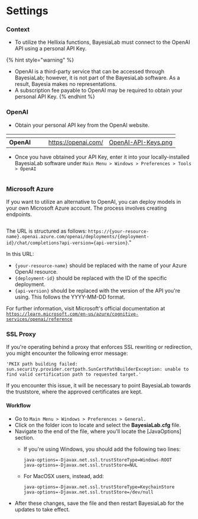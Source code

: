# Settings

### Context

* To utilize the Hellixia functions, BayesiaLab must connect to the OpenAI API using a personal API Key.

{% hint style="warning" %}
* OpenAI is a third-party service that can be accessed through BayesiaLab; however, it is not part of the BayesiaLab software. As a result, Bayesia makes no representations.&#x20;
* A subscription fee payable to OpenAI may be required to obtain your personal API Key.
{% endhint %}

### OpenAI

* Obtain your personal API key from the OpenAI website.

<table data-card-size="large" data-view="cards" data-full-width="false"><thead><tr><th></th><th></th><th></th><th data-hidden data-card-target data-type="content-ref"></th><th data-hidden data-card-cover data-type="files"></th></tr></thead><tbody><tr><td><strong>OpenAI</strong></td><td></td><td></td><td><a href="https://openai.com/">https://openai.com/</a></td><td><a href="../../.gitbook/assets/OpenAI-API-Keys.png">OpenAI-API-Keys.png</a></td></tr></tbody></table>

* Once you have obtained your API Key, enter it into your locally-installed BayesiaLab software under `Main Menu > Windows > Preferences > Tools > OpenAI`

<figure><img src="https://res.cloudinary.com/dvr3obmlj/image/upload/v1690041192/OpenAISettings_bsghbz.png" alt=""><figcaption></figcaption></figure>

### Microsoft Azure

If you want to utilize an alternative to OpenAI, you can deploy models in your own Microsoft Azure account. The process involves creating endpoints.

<figure><img src="https://res.cloudinary.com/dvr3obmlj/image/upload/v1690041057/EndPoints_hdhruv.png" alt=""><figcaption></figcaption></figure>

The URL is structured as follows: `https://{your-resource-name}.openai.azure.com/openai/deployments/{deployment-id}/chat/completions?api-version={api-version}`."

In this URL:

* `{your-resource-name}` should be replaced with the name of your Azure OpenAI resource.
* `{deployment-id}` should be replaced with the ID of the specific deployment.
* `{api-version}` should be replaced with the version of the API you're using. This follows the YYYY-MM-DD format.

For further information, visit Microsoft's official documentation at [`https://learn.microsoft.com/en-us/azure/cognitive-services/openai/reference`](https://learn.microsoft.com/en-us/azure/cognitive-services/openai/reference)

### SSL Proxy

If you're operating behind a proxy that enforces SSL rewriting or redirection, you might encounter the following error message:&#x20;

`'PKIX path building failed: sun.security.provider.certpath.SunCertPathBuilderException: unable to find valid certification path to requested target.'`&#x20;

If you encounter this issue, it will be necessary to point BayesiaLab towards the truststore, where the approved certificates are kept.&#x20;

#### Workflow

* Go to `Main Menu > Windows > Preferences > General.`
* Click on the folder icon to locate and select the **BayesiaLab.cfg** file.
* Navigate to the end of the file, where you'll locate the \[JavaOptions] section.
  *   If you're using Windows, you should add the following two lines:

      `java-options=-Djavax.net.ssl.trustStoreType=Windows-ROOT` \
      `java-options=-Djavax.net.ssl.trustStore=NUL`
  *   For MacOSX users, instead, add:

      `java-options=-Djavax.net.ssl.trustStoreType=KeychainStore` \
      `java-options=-Djavax.net.ssl.trustStore=/dev/null`
* After these changes, save the file and then restart BayesiaLab for the updates to take effect.

